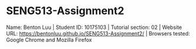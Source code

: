 # SENG513-Assignment2
Name: Benton Luu | Student ID: 10175103 | Tutorial section: 02 | Website URL: https://bentonluu.github.io/SENG513-Assignment2/ | Browsers tested: Google Chrome and Mozilla Firefox
